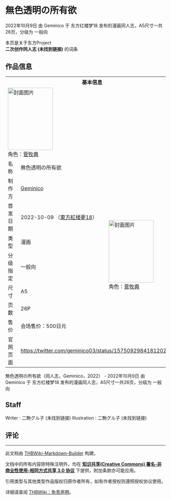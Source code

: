 # 無色透明の所有欲

<!-- source html: G:\repos\THBWiki-Markdown-Builder\THBWikiMarkdown\Temp\main\e\e5\ns0%3A%E7%84%A1%E8%89%B2%E9%80%8F%E6%98%8E%E3%81%AE%E6%89%80%E6%9C%89%E6%AC%B2.html -->

2022年10月9日 由 Geminico 于 东方红楼梦18 发布的漫画同人志，A5尺寸一共26页，分级为 一般向

本页是关于东方Project  
 **二次创作同人志 (未找到链接)** 的词条
## 作品信息

<table><tbody><tr><th colspan="3">基本信息</th></tr><tr><td class="cover-artwork-mobile" colspan="2"><a href="./文件-無色透明の所有欲封面.jpg.md" class="image" title="封面图片"><img alt="封面图片" src="https://upload.thwiki.cc/thumb/0/0e/%E7%84%A1%E8%89%B2%E9%80%8F%E6%98%8E%E3%81%AE%E6%89%80%E6%9C%89%E6%AC%B2%E5%B0%81%E9%9D%A2.jpg/141px-%E7%84%A1%E8%89%B2%E9%80%8F%E6%98%8E%E3%81%AE%E6%89%80%E6%9C%89%E6%AC%B2%E5%B0%81%E9%9D%A2.jpg" decoding="async" loading="lazy" width="141" height="196" srcset="https://upload.thwiki.cc/thumb/0/0e/%E7%84%A1%E8%89%B2%E9%80%8F%E6%98%8E%E3%81%AE%E6%89%80%E6%9C%89%E6%AC%B2%E5%B0%81%E9%9D%A2.jpg/211px-%E7%84%A1%E8%89%B2%E9%80%8F%E6%98%8E%E3%81%AE%E6%89%80%E6%9C%89%E6%AC%B2%E5%B0%81%E9%9D%A2.jpg 1.5x, https://upload.thwiki.cc/thumb/0/0e/%E7%84%A1%E8%89%B2%E9%80%8F%E6%98%8E%E3%81%AE%E6%89%80%E6%9C%89%E6%AC%B2%E5%B0%81%E9%9D%A2.jpg/281px-%E7%84%A1%E8%89%B2%E9%80%8F%E6%98%8E%E3%81%AE%E6%89%80%E6%9C%89%E6%AC%B2%E5%B0%81%E9%9D%A2.jpg 2x" data-file-width="1470" data-file-height="2048"></a><div class="cover-char">角色：<a href="./菅牧典.md" title="菅牧典">菅牧典</a></div></td>
</tr><tr><td class="label">名称</td><td colspan="2"> 無色透明の所有欲 </td></tr><tr><td class="label">制作方</td><td><a href="./Geminico.md" title="Geminico">Geminico</a></td><td class="cover-artwork" rowspan="7" style="min-width:196px;"><a href="./文件-無色透明の所有欲封面.jpg.md" class="image" title="封面图片"><img alt="封面图片" src="https://upload.thwiki.cc/thumb/0/0e/%E7%84%A1%E8%89%B2%E9%80%8F%E6%98%8E%E3%81%AE%E6%89%80%E6%9C%89%E6%AC%B2%E5%B0%81%E9%9D%A2.jpg/141px-%E7%84%A1%E8%89%B2%E9%80%8F%E6%98%8E%E3%81%AE%E6%89%80%E6%9C%89%E6%AC%B2%E5%B0%81%E9%9D%A2.jpg" decoding="async" loading="lazy" width="141" height="196" srcset="https://upload.thwiki.cc/thumb/0/0e/%E7%84%A1%E8%89%B2%E9%80%8F%E6%98%8E%E3%81%AE%E6%89%80%E6%9C%89%E6%AC%B2%E5%B0%81%E9%9D%A2.jpg/211px-%E7%84%A1%E8%89%B2%E9%80%8F%E6%98%8E%E3%81%AE%E6%89%80%E6%9C%89%E6%AC%B2%E5%B0%81%E9%9D%A2.jpg 1.5x, https://upload.thwiki.cc/thumb/0/0e/%E7%84%A1%E8%89%B2%E9%80%8F%E6%98%8E%E3%81%AE%E6%89%80%E6%9C%89%E6%AC%B2%E5%B0%81%E9%9D%A2.jpg/281px-%E7%84%A1%E8%89%B2%E9%80%8F%E6%98%8E%E3%81%AE%E6%89%80%E6%9C%89%E6%AC%B2%E5%B0%81%E9%9D%A2.jpg 2x" data-file-width="1470" data-file-height="2048"></a><div class="cover-char">角色：<a href="./菅牧典.md" title="菅牧典">菅牧典</a></div></td>
</tr><tr><td class="label">首发日期</td><td>2022-10-09&#160;（<a href="/展会作品列表?e=%E4%B8%9C%E6%96%B9%E7%BA%A2%E6%A5%BC%E6%A2%A6%2318">東方紅楼夢18</a>）</td></tr><tr><td class="label">类型</td><td>漫画</td></tr><tr><td class="label">分级指定</td><td>一般向</td></tr><tr><td class="label">尺寸</td><td>A5</td></tr><tr><td class="label">页数</td><td>26P</td></tr><tr><td class="label">售价</td><td>会场售价：500日元</td></tr>
<tr><td class="label">官网页面</td><td colspan="2"><a rel="nofollow" class="external free" href="https://twitter.com/geminico03/status/1575092984181202944">https://twitter.com/geminico03/status/1575092984181202944</a></td></tr></tbody></table>

無色透明の所有欲（同人志，Geminico，2022） - 2022年10月9日 由 Geminico 于 东方红楼梦18 发布的漫画同人志，A5尺寸一共26页，分级为 一般向
## Staff
Writer
: 二駒グル子 (未找到链接)
Illustration
: 二駒グル子 (未找到链接)

## 评论




---

此文档由 [THBWiki-Markdown-Builder](https://github.com/Delsin-Yu/THBWiki-Markdown-Builder) 构建。

文档中的所有内容除特殊注明外，均在 [**知识共享(Creative Commons) 署名-非商业性使用-相同方式共享 3.0 协议**](https://creativecommons.org/licenses/by-sa/3.0/deed.zh-hans) 下提供，附加条款亦可能应用。

引用类型与其他类型作品版权归原作者所有，如有作者授权则遵照授权协议使用。

详细请查阅 [THBWiki：免责声明](https://thbwiki.cc/THBWiki:%E5%85%8D%E8%B4%A3%E5%A3%B0%E6%98%8E)。

